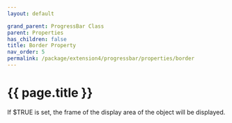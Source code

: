 ```yaml
---
layout: default

grand_parent: ProgressBar Class
parent: Properties
has_children: false
title: Border Property
nav_order: 5
permalink: /package/extension4/progressbar/properties/border
---
```

# {{ page.title }}

If $TRUE is set, the frame of the display area of the object will be displayed. 